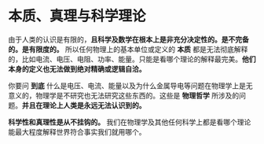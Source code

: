 # 本质、真理与科学理论

由于人类的认识是有限的，**且科学及数学在根本上是非充分决定性的。是不完备的。是有限度的。** 所以任何物理上的基本单位或定义的 **本质** 都是无法彻底解释的，比如电流、电压、电阻、功率、能量。只能是看哪个理论的解释最完美。**他们本身的定义也无法做到绝对精确或逻辑自洽。**

你要问 **到底** 什么是电压、电流、能量以及为什么金属导电等问题在物理学上是无意义的，物理学是不研究也无法研究这些东西的。这些是 **物理哲学** 所涉及的问题。**并且在理论上人类是永远无法认识到的。**

**科学性和真理性是从不挂钩的。** 我们在物理学及其他任何科学上都是看哪个理论能最大程度解释世界符合事实我们就用哪个。

